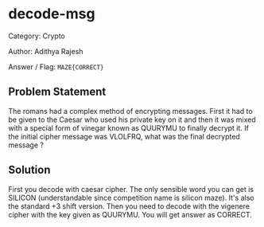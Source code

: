 # **decode-msg**

Category: Crypto

Author: Adithya Rajesh

Answer / Flag: `MAZE{CORRECT}`


## Problem Statement
The romans had a complex method of encrypting messages. First it had to be given to the Caesar who used his private key on it and then it was mixed with a special form 
of vinegar known as QUURYMU to finally decrypt it. If the initial cipher message was VLOLFRQ, what was the final decrypted message ?

## Solution
First you decode with caesar cipher. The only sensible word you can get is SILICON (understandable since competition name is silicon maze). It's also the standard +3 shift 
version. Then you need to decode with the vigenere cipher with the key given as QUURYMU. You will get answer as CORRECT.
